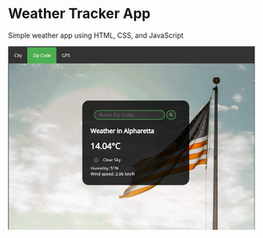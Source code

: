 # Weather Tracker App 


Simple weather app using HTML, CSS, and JavaScript

<p align="center">
  <a href="https://">
    <img
      alt="Parking Master"
      src="resources\images\screenshot.png"
       width="950"
    />
  </a>
</p>